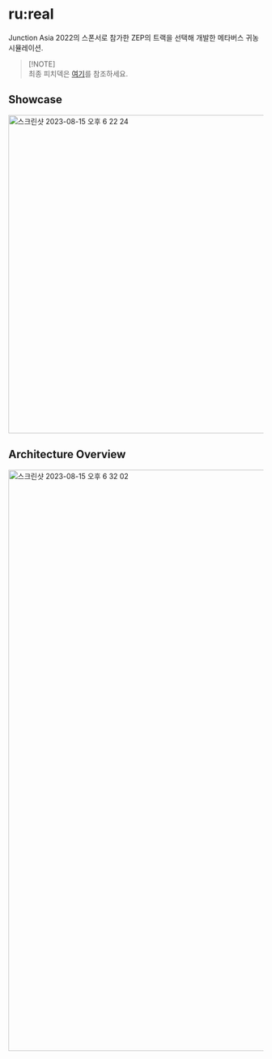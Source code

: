 # ru:real

Junction Asia 2022의 스폰서로 참가한 ZEP의 트랙을 선택해 개발한 메타버스 귀농 시뮬레이션.

> [!NOTE]\
> 최종 피치덱은 [여기](https://drive.google.com/file/d/14k31SbxSAMT_uiBb1yELl2YphAv-s8WK/view?usp=sharing)를 참조하세요.

## Showcase

<img width="627" alt="스크린샷 2023-08-15 오후 6 22 24" src="https://github.com/01Joseph-Hwang10/junction-hackathon-fe/assets/72839543/e6f4f8c5-3fab-41b8-a424-15a0c495f5ac">

## Architecture Overview

<img width="1145" alt="스크린샷 2023-08-15 오후 6 32 02" src="https://github.com/01Joseph-Hwang10/junction-hackathon-fe/assets/72839543/e0a72cf7-67f0-4d2b-b8f7-54a5fa0221fc">
